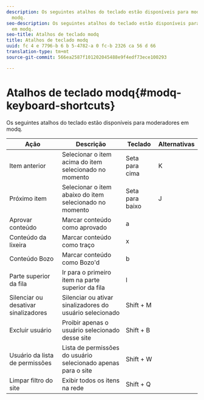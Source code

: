```yaml
---
description: Os seguintes atalhos do teclado estão disponíveis para moderadores em
  modq.
seo-description: Os seguintes atalhos do teclado estão disponíveis para moderadores
  em modq.
seo-title: Atalhos de teclado modq
title: Atalhos de teclado modq
uuid: fc 4 e 7796-b 6 b 5-4782-a 0 fc-b 2326 ca 56 d 66
translation-type: tm+mt
source-git-commit: 566ea2587f101202045488e9f4edf73ece100293

---
```



# Atalhos de teclado modq{#modq-keyboard-shortcuts}

Os seguintes atalhos do teclado estão disponíveis para moderadores em modq.

| Ação | Descrição | Teclado | Alternativas |
|---|---|---|---|
| Item anterior | Selecionar o item acima do item selecionado no momento | Seta para cima | K |
| Próximo item | Selecionar o item abaixo do item selecionado no momento | Seta para baixo | J |
| Aprovar conteúdo | Marcar conteúdo como aprovado | a |  |
| Conteúdo da lixeira | Marcar conteúdo como traço | x |  |
| Conteúdo Bozo | Marcar conteúdo como Bozo'd | b |  |
| Parte superior da fila | Ir para o primeiro item na parte superior da fila | l |  |
| Silenciar ou desativar sinalizadores | Silenciar ou ativar sinalizadores do usuário selecionado | Shift + M |  |
| Excluir usuário | Proibir apenas o usuário selecionado desse site | Shift + B |  |
| Usuário da lista de permissões | Lista de permissões do usuário selecionado apenas para o site | Shift + W |  |
| Limpar filtro do site | Exibir todos os itens na rede | Shift + Q |  |

